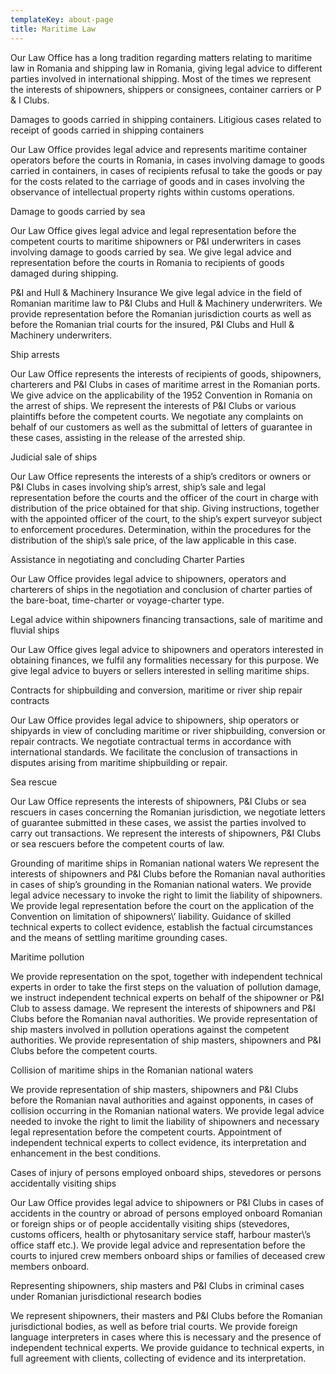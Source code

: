 ```yaml
---
templateKey: about-page
title: Maritime Law
---
```

Our Law Office has a long tradition regarding matters relating to maritime law in Romania and shipping law in Romania, giving legal advice to different parties involved in international shipping. Most of the times we represent the interests of shipowners, shippers or consignees, container carriers or P & I Clubs. 
 
Damages to goods carried in shipping containers. Litigious cases related to receipt of goods carried in shipping containers

Our Law Office provides legal advice and represents maritime container operators before the courts in Romania, in cases involving damage to goods carried in containers, in cases of recipients refusal to take the goods or pay for the costs related to the carriage of goods and in cases involving the observance of intellectual property rights within customs operations. 
 
Damage to goods carried by sea

Our Law Office gives legal advice and legal representation before the competent courts to maritime shipowners or P&I underwriters in cases involving damage to goods carried by sea. We give legal advice and representation before the courts in Romania to recipients of goods damaged during shipping. 
 
P&I and Hull & Machinery Insurance 
We give legal advice in the field of Romanian maritime law to P&I Clubs and Hull & Machinery underwriters. We provide representation before the Romanian jurisdiction courts as well as before the Romanian trial courts for the insured, P&I Clubs and Hull & Machinery underwriters. 
 
Ship arrests

Our Law Office represents the interests of recipients of goods, shipowners, charterers and P&I Clubs in cases of maritime arrest in the Romanian ports. We give advice on the applicability of the 1952 Convention in Romania on the arrest of ships. We represent the interests of P&I Clubs or various plaintiffs before the competent courts. We negotiate any complaints on behalf of our customers as well as the submittal of letters of guarantee in these cases, assisting in the release of the arrested ship. 

Judicial sale of ships

Our Law Office represents the interests of a ship’s creditors or owners or P&I Clubs in cases involving ship’s arrest, ship’s sale and legal representation before the courts and the officer of the court in charge with distribution of the price obtained for that ship. Giving instructions, together with the appointed officer of the court, to the ship’s expert surveyor subject to enforcement procedures. Determination, within the procedures for the distribution of the ship\’s sale price, of the law applicable in this case. 

Assistance in negotiating and concluding Charter Parties

Our Law Office provides legal advice to shipowners, operators and charterers of ships in the negotiation and conclusion of charter parties of the bare-boat, time-charter or voyage-charter type. 
 
Legal advice within shipowners financing transactions, sale of maritime and fluvial ships

Our Law Office gives legal advice to shipowners and operators interested in obtaining finances, we fulfil any formalities necessary for this purpose. We give legal advice to buyers or sellers interested in selling maritime ships. 
 
Contracts for shipbuilding and conversion, maritime or river ship repair contracts

Our Law Office provides legal advice to shipowners, ship operators or shipyards in view of concluding maritime or river shipbuilding, conversion or repair contracts. We negotiate contractual terms in accordance with international standards. We facilitate the conclusion of transactions in disputes arising from maritime shipbuilding or repair. 
 
Sea rescue

Our Law Office represents the interests of shipowners, P&I Clubs or sea rescuers in cases concerning the Romanian jurisdiction, we negotiate letters of guarantee submitted in these cases, we assist the parties involved to carry out transactions. We represent the interests of shipowners, P&I Clubs or sea rescuers before the competent courts of law. 
 
Grounding of maritime ships in Romanian national waters
We represent the interests of shipowners and P&I Clubs before the Romanian naval authorities in cases of ship’s grounding in the Romanian national waters. We provide legal advice necessary to invoke the right to limit the liability of shipowners. We provide legal representation before the court on the application of the Convention on limitation of shipowners\’ liability. Guidance of skilled technical experts to collect evidence, establish the factual circumstances and the means of settling maritime grounding cases. 
 
Maritime pollution

We provide representation on the spot, together with independent technical experts in order to take the first steps on the valuation of pollution damage, we instruct independent technical experts on behalf of the shipowner or P&I Club to assess damage. We represent the interests of shipowners and P&I Clubs before the Romanian naval authorities. We provide representation of ship masters involved in pollution operations against the competent authorities. We provide representation of ship masters, shipowners and P&I Clubs before the competent courts. 
 
Collision of maritime ships in the Romanian national waters

We provide representation of ship masters, shipowners and P&I Clubs before the Romanian naval authorities and against opponents, in cases of collision occurring in the Romanian national waters. We provide legal advice needed to invoke the right to limit the liability of shipowners and necessary legal representation before the competent courts. Appointment of independent technical experts to collect evidence, its interpretation and enhancement in the best conditions. 

Cases of injury of persons employed onboard ships, stevedores or persons accidentally visiting ships

Our Law Office provides legal advice to shipowners or P&I Clubs in cases of accidents in the country or abroad of persons employed onboard Romanian or foreign ships or of people accidentally visiting ships (stevedores, customs officers, health or phytosanitary service staff, harbour master\’s office staff etc.). We provide legal advice and representation before the courts to injured crew members onboard ships or families of deceased crew members onboard. 
 
Representing shipowners, ship masters and P&I Clubs in criminal cases under Romanian jurisdictional research bodies

We represent shipowners, their masters and P&I Clubs before the Romanian jurisdictional bodies, as well as before trial courts. We provide foreign language interpreters in cases where this is necessary and the presence of independent technical experts. We provide guidance to technical experts, in full agreement with clients, collecting of evidence and its interpretation.